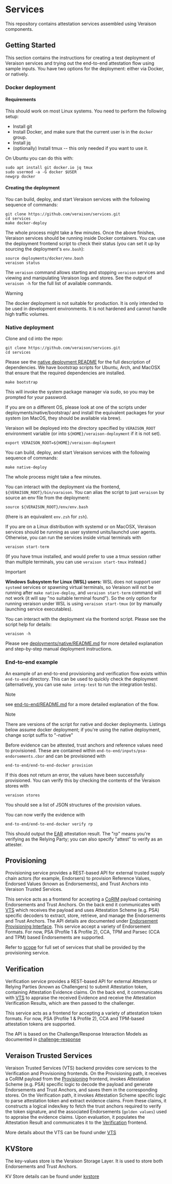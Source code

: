 # Services

This repository contains attestation services assembled using Veraison components.

## Getting Started

This section contains the instructions for creating a test deployment of
Veraison services and trying out the end-to-end attestation flow using sample
inputs. You have two options for the deployment: either via Docker, or
natively.

### Docker deployment

#### Requirements

This should work on most Linux systems. You need to perform the following
setup:

- Install git
- Install Docker, and make sure that the current user is in the `docker` group.
- Install jq
- (optionally) Install tmux -- this only needed if you want to use it.

On Ubuntu you can do this with:

    sudo apt install git docker.io jq tmux
    sudo usermod -a -G docker $USER
    newgrp docker

#### Creating the deployment

You can build, deploy, and start Veraison services with the following sequence
of commands:

    git clone https://github.com/veraison/services.git
    cd services
    make docker-deploy

The whole process might take a few minutes. Once the above finishes, Veraison
services should be running inside Docker containers. You can use the deployment
frontend script to check their status (you can set it up by sourcing the
deployment's `env.bash`):

    source deployments/docker/env.bash
    veraison status


The `veraison` command allows starting and stopping `veraison` services and
viewing and manipulating Veraison logs and stores. See the output of `veraison
-h` for the full list of available commands.

> [!WARNING]
> The docker deployment is not suitable for production. It is only intended to
> be used in development environments. It is not hardened and cannot handle
> high traffic volumes.

### Native deployment

Clone and cd into the repo:

    git clone https://github.com/veraison/services.git
    cd services

Please see the [native deployment
README](deployments/native/README.md#dependencies) for the full description of
dependencies. We have bootstrap scripts for Ubuntu, Arch, and MacOSX that
ensure that the required dependencies are installed.

    make bootstrap

This will invoke the system package manager via sudo, so you may be prompted
for your password.

If you are on a different OS, please look at one of the scripts under
deployments/native/bootstrap/ and install the equivalent packages for your
system (on MacOS, they should be available via brew).

Veraison will be deployed into the directory specified by `VERAISON_ROOT`
environment variable (or into `${HOME}/veraison-deployment` if it is not set).

    export VERAISON_ROOT=${HOME}/veraison-deployment

You can build, deploy, and start Veraison services with the following sequence
of commands:

    make native-deploy

The whole process might take a few minutes.

You can interact with the deployment via the frontend,
`${VERAISON_ROOT}/bin/varaison`. You can alias the script to just `veraison` by
source an env file from the deployment:

    source ${VERAISON_ROOT}/env/env.bash

(there is an equivalent `env.zsh` for `zsh`).

If you are on a Linux distribution with systemd or on MacOSX, Veraison services
should be running as user systemd units/launchd user agents. Otherwise, you can
run the services inside virtual terminals with

    veraison start-term

(If you have tmux installed, and would prefer to use a tmux session rather than
multiple terminals, you can use `veraison start-tmux` instead.)

> [!IMPORTANT]
> **Windows Subsystem for Linux (WSL) users:** WSL does not support  user
> `systemd` services or spawning virtual terminals, so Veraison will not be
> running after `make native-deploy`, and `veraison start-term` command will
> not work (it will say "no suitable terminal found"). So the only option for
> running veraison under WSL is using `veraison start-tmux` (or by manually
> launching service executables).

You can interact with the deployment via the frontend script. Please see the
script help for details:

    veraison -h

Please see [deployments/native/README.md](deployments/native/README.md) for
more detailed explanation and step-by-step manual deployment instructions.

### End-to-end example

An example of an end-to-end provisioning and verification flow exists
within `end-to-end` directory. This can be used to quickly check the
deployment (alternatively, you can use `make integ-test` to run the integration
tests).

> [!NOTE]
> see [end-to-end/README.md](end-to-end/README.md) for a more detailed
> explanation of the flow.

> [!NOTE]
> There are versions of the script for native and docker deployments. Listings
> below assume docker deployment; if you're using the native deployment, change
> script suffix to "-native"

Before evidence can be attested, trust anchors and reference values need to
provisioned. These are contained within
`end-to-end/inputs/psa-endorsements.cbor` and can be provisioned with

    end-to-end/end-to-end-docker provision

If this does not return an error, the values have been successfully
provisioned. You can verify this by checking the contents of the Veraison
stores with

    veraison stores

You should see a list of JSON structures of the provision values.

You can now verify the evidence with

    end-to-end/end-to-end-docker verify rp

This should output the [EAR](https://github.com/thomas-fossati/draft-ear)
attestation result. The "rp" means you're verifying as the Relying Party; you
can also specify "attest" to verify as an attester.

## Provisioning

Provisioning service provides a REST-based API for external trusted supply
chain actors (for example, Endorsers) to provision Reference Values, Endorsed
Values (known as Endorsements), and Trust Anchors into Veraison Trusted
Services.

This service acts as a frontend for accepting a
[CoRIM](https://github.com/veraison/corim) payload containing Endorsements and
Trust Anchors. On the back end it communicates with
[VTS](#Veraison-Trusted-Services) which receives the payload and uses
Attestation Scheme (e.g. PSA) specific decoders to extract, store, retrieve,
and manage the Endorsements and Trust Anchors. The API details are documented
under [Endorsement Provisioning
Interface](https://github.com/veraison/docs/tree/main/api/endorsement-provisioning).
This service accept a variety of Endorsement Formats. For now, PSA (Profile 1 &
Profile 2), CCA, TPM and Parsec (CCA and TPM) based Endorsements are supported.

Refer to
[scope](https://github.com/veraison/docs/blob/main/project-overview.md#scope---provisioning)
for full set of services that shall be provided by the provisioning service.

## Verification

Verification service provides a REST-based API for external Attesters or
Relying Parties (known as Challengers) to submit Attestation token, containing
Attestation Evidence claims. On the back end, it communicates with
[VTS](#Veraison-Trusted-Services) to appraise the received Evidence and receive
the Attestation Verification Results, which are then passed to the challenger.

This service acts as a frontend for accepting a variety of attestation token
formats. For now, PSA (Profile 1 & Profile 2), CCA and TPM-based attestation
tokens are supported.

The API is based on the Challenge/Response Interaction Models as documented in
[challenge-response](https://github.com/veraison/docs/tree/main/api/challenge-response)


## Veraison Trusted Services

Veraison Trusted Services (VTS) backend provides core services to the
Verification and Provisioning frontends. On the Provisioning path, it receives
a CoRIM payload from the [Provisioning](#Provisioning) frontend, invokes
Attestation Scheme (e.g. PSA) specific logic to decode the payload and generate
Endorsements and Trust Anchors, and saves them in the corresponding stores. On
the Verification path, it invokes Attestation Scheme specific logic to parse
attestation token and extract evidence claims. From these claims, it constructs
a logical index/key to fetch the trust anchors required to verify the token
signature, and the associated Endorsements (`golden values`) used to appraise
the evidence claims. Upon evaluation, it populates the Attestation Result and
communicates it to the [Verification](#Verification) frontend.


More details about the VTS can be found under
[VTS](https://github.com/veraison/docs/tree/main/architecture/verifier#vts)

## KVStore

The key-values store is the Veraison Storage Layer. It is used to store both
Endorsements and Trust Anchors.

KV Store details can be found under
[kvstore](https://github.com/veraison/services/tree/main/kvstore/README.md#kv-store)

